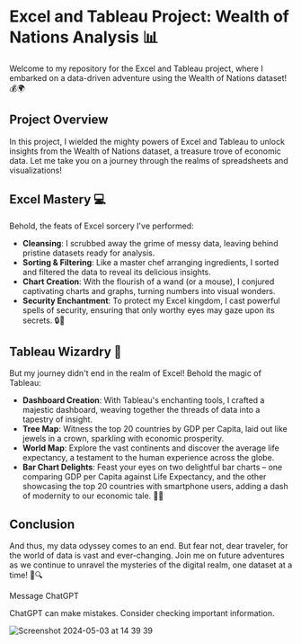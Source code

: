 # Excel and Tableau Project: Wealth of Nations Analysis 📊

Welcome to my repository for the Excel and Tableau project, where I embarked on a data-driven adventure using the Wealth of Nations dataset! 💰🌍

## Project Overview

In this project, I wielded the mighty powers of Excel and Tableau to unlock insights from the Wealth of Nations dataset, a treasure trove of economic data. Let me take you on a journey through the realms of spreadsheets and visualizations!

## Excel Mastery 💻

Behold, the feats of Excel sorcery I've performed:

- **Cleansing**: I scrubbed away the grime of messy data, leaving behind pristine datasets ready for analysis.
- **Sorting & Filtering**: Like a master chef arranging ingredients, I sorted and filtered the data to reveal its delicious insights.
- **Chart Creation**: With the flourish of a wand (or a mouse), I conjured captivating charts and graphs, turning numbers into visual wonders.
- **Security Enchantment**: To protect my Excel kingdom, I cast powerful spells of security, ensuring that only worthy eyes may gaze upon its secrets. 🔒🔮

## Tableau Wizardry 🎨

But my journey didn't end in the realm of Excel! Behold the magic of Tableau:

- **Dashboard Creation**: With Tableau's enchanting tools, I crafted a majestic dashboard, weaving together the threads of data into a tapestry of insight.
- **Tree Map**: Witness the top 20 countries by GDP per Capita, laid out like jewels in a crown, sparkling with economic prosperity.
- **World Map**: Explore the vast continents and discover the average life expectancy, a testament to the human experience across the globe.
- **Bar Chart Delights**: Feast your eyes on two delightful bar charts – one comparing GDP per Capita against Life Expectancy, and the other showcasing the top 20 countries with smartphone users, adding a dash of modernity to our economic tale. 📱🌟

## Conclusion

And thus, my data odyssey comes to an end. But fear not, dear traveler, for the world of data is vast and ever-changing. Join me on future adventures as we continue to unravel the mysteries of the digital realm, one dataset at a time! 🚀🔍





Message ChatGPT

ChatGPT can make mistakes. Consider checking important information.

![Screenshot 2024-05-03 at 14 39 39](https://github.com/Mori-Shabeer/Excel-and-Tableau-Project---Wealth-of-Nations-Dataset/assets/168829887/bc64f618-c9ba-4ae0-8c05-c272446c6186)
